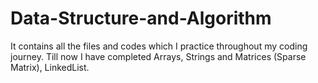 # Data-Structure-and-Algorithm
It contains all the files and codes which I practice throughout my coding journey. 
Till now I have completed Arrays, Strings and Matrices (Sparse Matrix), LinkedList.
